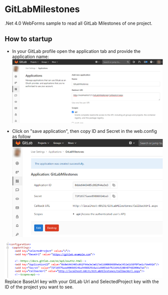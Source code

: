 # GitLabMilestones
.Net 4.0 WebForms sample to read all GitLab Milestones of one project.

## How to startup
* In your GitLab profile open the application tab and provide the application name:
![Step 1](https://github.com/Tominick/GitLabMilestones/blob/master/step1.png)

* Click on "save application", then copy ID and Secret in the web.config as follow
![Step 2](https://github.com/Tominick/GitLabMilestones/blob/master/step2.png)

![Step 3](https://github.com/Tominick/GitLabMilestones/blob/master/step3.png)
<br/>Replace BaseUrl key with your GitLab Url and SelectedProject key with the ID of the project you want to see.
